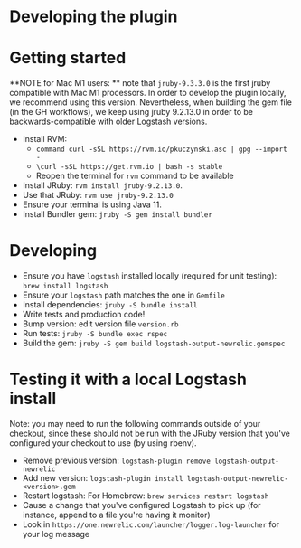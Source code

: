 # Developing the plugin

# Getting started

**NOTE for Mac M1 users: ** note that `jruby-9.3.3.0` is the first jruby compatible with Mac M1 processors. In order to
develop the plugin locally, we recommend using this version. Nevertheless, when building the gem file (in the GH workflows),
we keep using jruby 9.2.13.0 in order to be backwards-compatible with older Logstash versions.

* Install RVM:
  * `command curl -sSL https://rvm.io/pkuczynski.asc | gpg --import -`
  * `\curl -sSL https://get.rvm.io | bash -s stable`
  * Reopen the terminal for `rvm` command to be available
* Install JRuby: `rvm install jruby-9.2.13.0`.
* Use that JRuby: `rvm use jruby-9.2.13.0`
* Ensure your terminal is using Java 11.
* Install Bundler gem: `jruby -S gem install bundler`

# Developing

* Ensure you have `logstash` installed locally (required for unit testing): `brew install logstash`
* Ensure your `logstash` path matches the one in `Gemfile` 
* Install dependencies: `jruby -S bundle install`
* Write tests and production code!
* Bump version: edit version file `version.rb`
* Run tests: `jruby -S bundle exec rspec`
* Build the gem: `jruby -S gem build logstash-output-newrelic.gemspec`

# Testing it with a local Logstash install

Note: you may need to run the following commands outside of your checkout, since these should not
be run with the JRuby version that you've configured your checkout to use (by using rbenv). 

* Remove previous version: `logstash-plugin remove logstash-output-newrelic`
* Add new version: `logstash-plugin install logstash-output-newrelic-<version>.gem`
* Restart logstash: For Homebrew: `brew services restart logstash`
* Cause a change that you've configured Logstash to pick up (for instance, append to a file you're having it monitor)
* Look in `https://one.newrelic.com/launcher/logger.log-launcher` for your log message